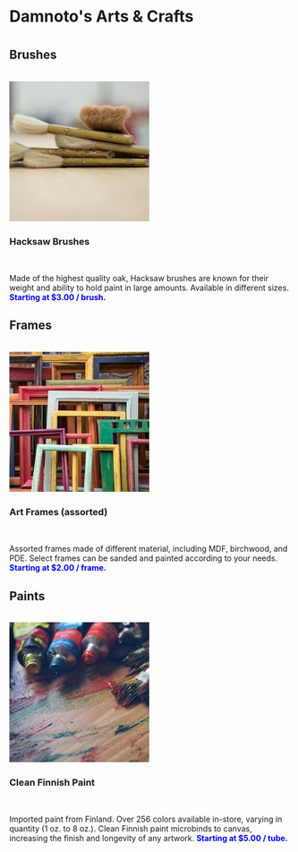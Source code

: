 <html>
<title>Damoto's Arts & Crafts</title>
<head><link href="./index.css" type="text/css" rel="stylesheet"/>
</head>
<body>
<div>
  <h1 id="header">Damnoto's Arts & Crafts<h1>
<h2 id="brushes">Brushes</h2>
<br>
<img src="hacksaw.jpg">
<h3>Hacksaw Brushes</h3>
<br>
<p>Made of the highest quality oak, Hacksaw brushes are known for their weight and ability to hold paint in large amounts. Available in different sizes. <span style= "color: blue; font-weight: bold;">Starting at $3.00 / brush.</span></p>
<div>
<h2 id="frames">Frames</h2>
<br>
<img src="frames.jpg">
<h3 id="frames" >Art Frames (assorted)</h3>
<br>
<p>Assorted frames made of different material, including MDF, birchwood, and PDE. Select frames can be sanded and painted according to your needs. <span style= "color: blue; font-weight: bold;">Starting at $2.00 / frame.</span></p>
</div>
<div>
<h2 id="paints">Paints</h2>

<br>
<img src="finnish.jpg">
<h3>Clean Finnish Paint</h3>
<br>
<p>Imported paint from Finland. Over 256 colors available in-store, varying in quantity (1 oz. to 8 oz.). Clean Finnish paint microbinds to canvas, increasing the finish and longevity of any artwork. <span style= "color: blue; font-weight: bold;">Starting at $5.00 / tube.</span></p>
</body>
</html>
